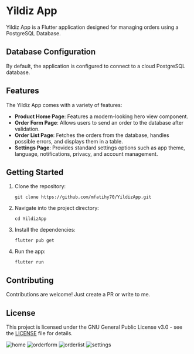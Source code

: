 # Yildiz App

Yildiz App is a Flutter application designed for managing orders using a PostgreSQL Database.

## Database Configuration

By default, the application is configured to connect to a cloud PostgreSQL database.

## Features

The Yildiz App comes with a variety of features:

- **Product Home Page**: Features a modern-looking hero view component.
- **Order Form Page**: Allows users to send an order to the database after validation.
- **Order List Page**: Fetches the orders from the database, handles possible errors, and displays them in a table.
- **Settings Page**: Provides standard settings options such as app theme, language, notifications, privacy, and account management.

## Getting Started
1. Clone the repository:
    ```
    git clone https://github.com/mfatihy70/YildizApp.git
    ```
2. Navigate into the project directory:
    ```
    cd YildizApp
    ```
3. Install the dependencies:
    ```
    flutter pub get
    ```
4. Run the app:
    ```
    flutter run

## Contributing

Contributions are welcome! Just create a PR or write to me.

## License

This project is licensed under the GNU General Public License v3.0 - see the [LICENSE](LICENSE) file for details.


![home](https://github.com/mfatihy70/YildizApp/assets/60326832/0581f5bc-915b-479a-bb44-14a8e2f24b2e)
![orderform](https://github.com/mfatihy70/YildizApp/assets/60326832/3bf73fdc-07d8-43ba-b3a4-80809fd0f0e7)
![orderlist](https://github.com/mfatihy70/YildizApp/assets/60326832/795f52d6-9155-4435-bd3c-1bd3e8ba7654)
![settings](https://github.com/mfatihy70/YildizApp/assets/60326832/a98a9c60-1219-43ca-837c-a6ab92522cbb)
